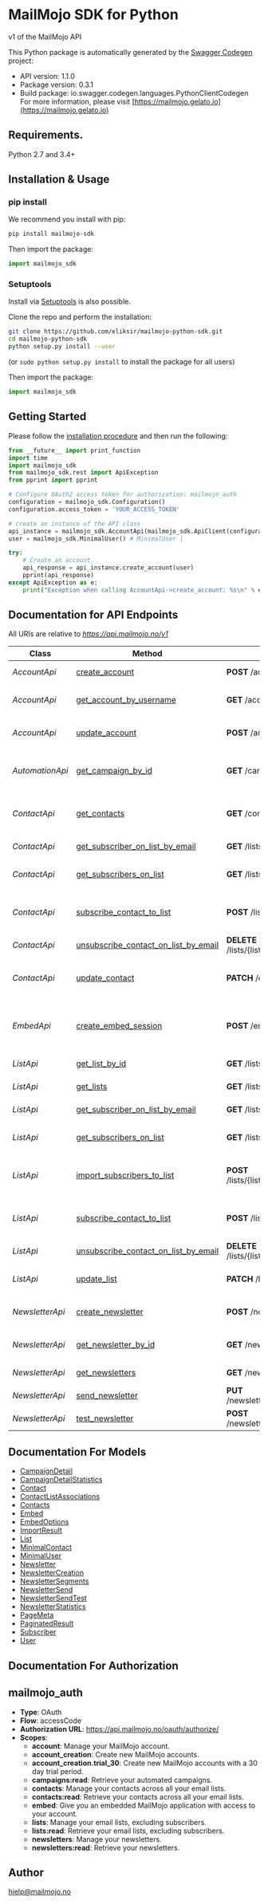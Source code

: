 # MailMojo SDK for Python
v1 of the MailMojo API

This Python package is automatically generated by the [Swagger Codegen](https://github.com/swagger-api/swagger-codegen) project:

- API version: 1.1.0
- Package version: 0.3.1
- Build package: io.swagger.codegen.languages.PythonClientCodegen
For more information, please visit [https://mailmojo.gelato.io](https://mailmojo.gelato.io)

## Requirements.

Python 2.7 and 3.4+

## Installation & Usage
### pip install

We recommend you install with pip:

```sh
pip install mailmojo-sdk
```

Then import the package:
```python
import mailmojo_sdk
```

### Setuptools

Install via [Setuptools](http://pypi.python.org/pypi/setuptools) is also possible.

Clone the repo and perform the installation:

```sh
git clone https://github.com/eliksir/mailmojo-python-sdk.git
cd mailmojo-python-sdk
python setup.py install --user
```

(or `sudo python setup.py install` to install the package for all users)

Then import the package:
```python
import mailmojo_sdk
```

## Getting Started

Please follow the [installation procedure](#installation--usage) and then run the following:

```python
from __future__ import print_function
import time
import mailmojo_sdk
from mailmojo_sdk.rest import ApiException
from pprint import pprint

# Configure OAuth2 access token for authorization: mailmojo_auth
configuration = mailmojo_sdk.Configuration()
configuration.access_token = 'YOUR_ACCESS_TOKEN'

# create an instance of the API class
api_instance = mailmojo_sdk.AccountApi(mailmojo_sdk.ApiClient(configuration))
user = mailmojo_sdk.MinimalUser() # MinimalUser | 

try:
    # Create an account.
    api_response = api_instance.create_account(user)
    pprint(api_response)
except ApiException as e:
    print("Exception when calling AccountApi->create_account: %s\n" % e)

```

## Documentation for API Endpoints

All URIs are relative to *https://api.mailmojo.no/v1*

Class | Method | HTTP request | Description
--- | --- | --- | ---
*AccountApi* | [create_account](docs/AccountApi.md#create_account) | **POST** /accounts/ | Create an account.
*AccountApi* | [get_account_by_username](docs/AccountApi.md#get_account_by_username) | **GET** /accounts/{username}/ | Retrieve account details.
*AccountApi* | [update_account](docs/AccountApi.md#update_account) | **POST** /accounts/{username}/ | Update account details.
*AutomationApi* | [get_campaign_by_id](docs/AutomationApi.md#get_campaign_by_id) | **GET** /campaigns/{campaign_id}/ | Retrieve an automation campaign by id.
*ContactApi* | [get_contacts](docs/ContactApi.md#get_contacts) | **GET** /contacts/ | Retrieve all contacts across every list.
*ContactApi* | [get_subscriber_on_list_by_email](docs/ContactApi.md#get_subscriber_on_list_by_email) | **GET** /lists/{list_id}/subscribers/{email}/ | Retrieve a subscriber.
*ContactApi* | [get_subscribers_on_list](docs/ContactApi.md#get_subscribers_on_list) | **GET** /lists/{list_id}/subscribers/ | Retrieve subscribers on a list.
*ContactApi* | [subscribe_contact_to_list](docs/ContactApi.md#subscribe_contact_to_list) | **POST** /lists/{list_id}/subscribers/ | Subscribe a contact to the email list.
*ContactApi* | [unsubscribe_contact_on_list_by_email](docs/ContactApi.md#unsubscribe_contact_on_list_by_email) | **DELETE** /lists/{list_id}/subscribers/{email}/ | Unsubscribe a contact.
*ContactApi* | [update_contact](docs/ContactApi.md#update_contact) | **PATCH** /contacts/{email}/ | Update details about a contact.
*EmbedApi* | [create_embed_session](docs/EmbedApi.md#create_embed_session) | **POST** /embed/ | Create a new embedded application session.
*ListApi* | [get_list_by_id](docs/ListApi.md#get_list_by_id) | **GET** /lists/{list_id}/ | Retrieve an email list.
*ListApi* | [get_lists](docs/ListApi.md#get_lists) | **GET** /lists/ | Retrieve all email lists.
*ListApi* | [get_subscriber_on_list_by_email](docs/ListApi.md#get_subscriber_on_list_by_email) | **GET** /lists/{list_id}/subscribers/{email}/ | Retrieve a subscriber.
*ListApi* | [get_subscribers_on_list](docs/ListApi.md#get_subscribers_on_list) | **GET** /lists/{list_id}/subscribers/ | Retrieve subscribers on a list.
*ListApi* | [import_subscribers_to_list](docs/ListApi.md#import_subscribers_to_list) | **POST** /lists/{list_id}/subscribers/import/ | Subscribe contacts to the email list.
*ListApi* | [subscribe_contact_to_list](docs/ListApi.md#subscribe_contact_to_list) | **POST** /lists/{list_id}/subscribers/ | Subscribe a contact to the email list.
*ListApi* | [unsubscribe_contact_on_list_by_email](docs/ListApi.md#unsubscribe_contact_on_list_by_email) | **DELETE** /lists/{list_id}/subscribers/{email}/ | Unsubscribe a contact.
*ListApi* | [update_list](docs/ListApi.md#update_list) | **PATCH** /lists/{list_id}/ | Update an email list partially.
*NewsletterApi* | [create_newsletter](docs/NewsletterApi.md#create_newsletter) | **POST** /newsletters/ | Create a newsletter draft.
*NewsletterApi* | [get_newsletter_by_id](docs/NewsletterApi.md#get_newsletter_by_id) | **GET** /newsletters/{newsletter_id}/ | Retrieve a newsletter by id.
*NewsletterApi* | [get_newsletters](docs/NewsletterApi.md#get_newsletters) | **GET** /newsletters/ | Retrieve all newsletters.
*NewsletterApi* | [send_newsletter](docs/NewsletterApi.md#send_newsletter) | **PUT** /newsletters/{newsletter_id}/send/ | Send a newsletter.
*NewsletterApi* | [test_newsletter](docs/NewsletterApi.md#test_newsletter) | **POST** /newsletters/{newsletter_id}/send_test/ | Send a test newsletter.


## Documentation For Models

 - [CampaignDetail](docs/CampaignDetail.md)
 - [CampaignDetailStatistics](docs/CampaignDetailStatistics.md)
 - [Contact](docs/Contact.md)
 - [ContactListAssociations](docs/ContactListAssociations.md)
 - [Contacts](docs/Contacts.md)
 - [Embed](docs/Embed.md)
 - [EmbedOptions](docs/EmbedOptions.md)
 - [ImportResult](docs/ImportResult.md)
 - [List](docs/List.md)
 - [MinimalContact](docs/MinimalContact.md)
 - [MinimalUser](docs/MinimalUser.md)
 - [Newsletter](docs/Newsletter.md)
 - [NewsletterCreation](docs/NewsletterCreation.md)
 - [NewsletterSegments](docs/NewsletterSegments.md)
 - [NewsletterSend](docs/NewsletterSend.md)
 - [NewsletterSendTest](docs/NewsletterSendTest.md)
 - [NewsletterStatistics](docs/NewsletterStatistics.md)
 - [PageMeta](docs/PageMeta.md)
 - [PaginatedResult](docs/PaginatedResult.md)
 - [Subscriber](docs/Subscriber.md)
 - [User](docs/User.md)


## Documentation For Authorization


## mailmojo_auth

- **Type**: OAuth
- **Flow**: accessCode
- **Authorization URL**: https://api.mailmojo.no/oauth/authorize/
- **Scopes**: 
  - **account**: Manage your MailMojo account.
  - **account_creation**: Create new MailMojo accounts.
  - **account_creation.trial_30**: Create new MailMojo accounts with a 30 day trial period.
  - **campaigns:read**: Retrieve your automated campaigns.
  - **contacts**: Manage your contacts across all your email lists.
  - **contacts:read**: Retrieve your contacts across all your email lists.
  - **embed**: Give you an embedded MailMojo application with access to your account.
  - **lists**: Manage your email lists, excluding subscribers.
  - **lists:read**: Retrieve your email lists, excluding subscribers.
  - **newsletters**: Manage your newsletters.
  - **newsletters:read**: Retrieve your newsletters.


## Author

hjelp@mailmojo.no

